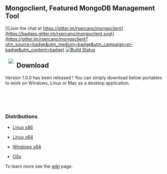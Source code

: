 ## Mongoclient, Featured MongoDB Management Tool
[![Join the chat at https://gitter.im/rsercano/mongoclient](https://badges.gitter.im/rsercano/mongoclient.svg)](https://gitter.im/rsercano/mongoclient?utm_source=badge&utm_medium=badge&utm_campaign=pr-badge&utm_content=badge)                                          [![Build Status](https://travis-ci.org/rsercano/mongoclient.svg?branch=master)](https://travis-ci.org/rsercano/mongoclient)

<a href="http://www.mongoclient.com"><img src="http://www.mongoclient.com/img/logo/head_only_small.png" align="left" hspace="10" vspace="6"></a>

## Download
Version 1.0.0 has been released ! You can simply download below portables to work on Windows, Linux or Mac as a desktop application.

<br/><br/><br/>
### Distributions

* [Linux x86](https://github.com/rsercano/mongoclient/releases/download/1.0.0/linux-portable-x86.32-bit.zip)

* [Linux x64](https://github.com/rsercano/mongoclient/releases/download/1.0.0/linux-portable-x64.zip)

* [Windows x64](https://github.com/rsercano/mongoclient/releases/download/1.0.0/windows-portable-x64.zip)

* [OSx](https://github.com/rsercano/mongoclient/releases/download/1.0.0/osx-portable.zip)


To learn more see the [wiki](https://github.com/rsercano/mongoclient/wiki) page.
